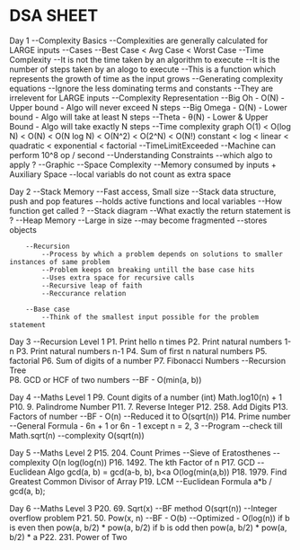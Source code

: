 <h1>DSA SHEET</h1>

Day 1	--Complexity Basics
			--Complexities are generally calculated for LARGE inputs
		--Cases
			--Best Case < Avg Case < Worst Case
		--Time Complexity
			--It is not the time taken by an algorithm to execute
			--It is the number of steps taken by an alogo to execute
			--This is a function which represents the growth of time as the input grows
		--Generating complexity equations
			--Ignore the less dominating terms and constants
				--They are irrelevent for LARGE inputs
		--Complexity Representation
			--Big Oh - O(N) - Upper bound - Algo will never exceed N steps
			--Big Omega - Ω(N) - Lower bound - Algo will take at least N steps
			--Theta - θ(N) - Lower & Upper Bound - Algo will take exactly N steps 
		--Time complexity graph
			O(1) < O(log N) < O(N) < O(N log N) < O(N^2) < O(2^N) < O(N!)
			constant < log < linear < quadratic < exponential < factorial
		--TimeLimitExceeded
			--Machine can perform 10^8 op / second
			--Understanding Constraints
			--which algo to apply ?
			--Graphic
		--Space Complexity
			--Memory consumed by inputs + Auxiliary Space
			--local variabls do not count as extra space

Day 2	--Stack Memory
			--Fast access, Small size
			--Stack data structure, push and pop features
			--holds active functions and local variables
		--How function get called ?
			--Stack diagram
		--What exactly the return statement is ?
		--Heap Memory
			--Large in size
			--may become fragmented
			--stores objects

		--Recursion
			--Process by which a problem depends on solutions to smaller instances of same problem
			--Problem keeps on breaking untill the base case hits
			--Uses extra space for recursive calls
			--Recursive leap of faith
			--Reccurance relation

		--Base case
			--Think of the smallest input possible for the problem statement

Day 3	--Recursion Level 1 
			P1. Print hello n times
			P2. Print natural numbers 1-n
			P3. Print natural numbers n-1
			P4. Sum of first n natural numbers
			P5. factorial
			P6. Sum of digits of a number
			P7. Fibonacci Numbers
				--Recursion Tree	
			P8. GCD or HCF of two numbers
				--BF - O(min(a, b))
	
Day 4	--Maths Level 1
			P9. Count digits of a number
				(int) Math.log10(n) + 1
			P10. 9. Palindrome Number
			P11. 7. Reverse Integer
			P12. 258. Add Digits
			P13. Factors of number
				--BF - O(n)
				--Reduced it to O(sqrt(n))
			P14. Prime number
				--General Formula - 6n + 1 or 6n - 1 except n = 2, 3
				--Program 
					--check till Math.sqrt(n)
					--complexity O(sqrt(n))

Day 5	--Maths Level 2
			P15. 204. Count Primes
				--Sieve of Eratosthenes
				--complexity O(n log(log(n))
			P16. 1492. The kth Factor of n
			P17. GCD 
				--Euclidean Algo
					gcd(a, b) = gcd(a-b, b), b<a
					O(log(min(a,b))
			P18. 1979. Find Greatest Common Divisor of Array
			P19. LCM
				--Euclidean Formula
					a*b / gcd(a, b);

Day 6	--Maths Level 3
			P20. 69. Sqrt(x)
				--BF method
					O(sqrt(n))
				--Integer overflow problem
			P21. 50. Pow(x, n)
				--BF - O(b)
				--Optimized - O(log(n))
					if b is even then pow(a, b/2) * pow(a, b/2)
					if b is odd then pow(a, b/2) * pow(a, b/2) * a
			P22. 231. Power of Two
